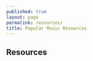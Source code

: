 ```yaml
---
published: true
layout: page
permalink: resources/
title: Popular Music Resources
---
```

## Resources